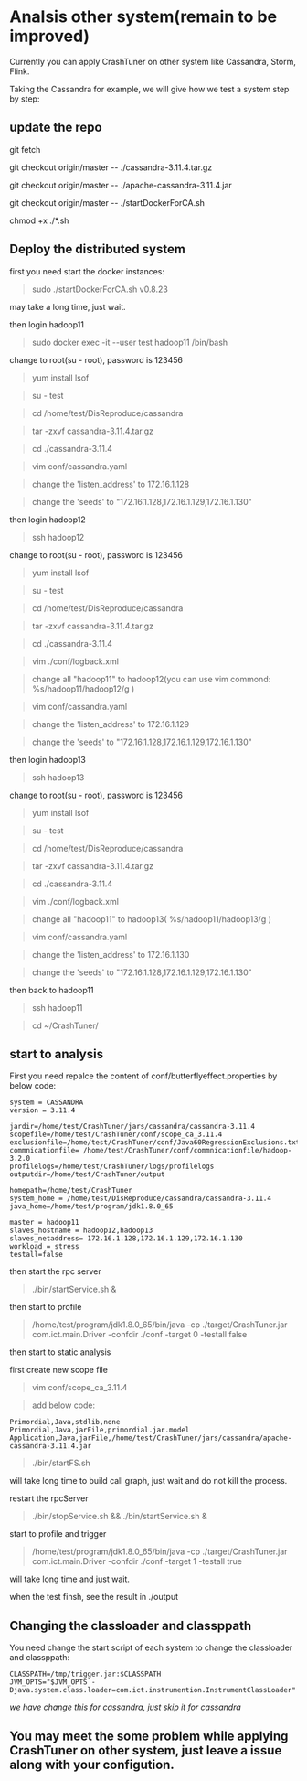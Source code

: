 # Analsis other system(remain to be improved)
Currently you can apply CrashTuner on other system like Cassandra, Storm, Flink.

Taking the Cassandra for example, we will give how we test a system step by step:


## update the repo

git fetch

git checkout origin/master -- ./cassandra-3.11.4.tar.gz

git checkout origin/master -- ./apache-cassandra-3.11.4.jar

git checkout origin/master -- ./startDockerForCA.sh

chmod +x ./*.sh

## Deploy the distributed system

first you need start the docker instances:

>sudo ./startDockerForCA.sh v0.8.23

may take a long time, just wait.

then login hadoop11

>sudo docker exec -it --user test hadoop11 /bin/bash

change to root(su - root), password is 123456

>yum install lsof

>su - test

>cd /home/test/DisReproduce/cassandra

>tar -zxvf cassandra-3.11.4.tar.gz

>cd ./cassandra-3.11.4

>vim conf/cassandra.yaml

>change the 'listen_address' to 172.16.1.128

>change the 'seeds' to "172.16.1.128,172.16.1.129,172.16.1.130"


then login hadoop12

>ssh hadoop12

change to root(su - root), password is 123456

>yum install lsof

>su - test

>cd /home/test/DisReproduce/cassandra

>tar -zxvf cassandra-3.11.4.tar.gz

>cd ./cassandra-3.11.4

>vim ./conf/logback.xml

>change all "hadoop11" to hadoop12(you can use vim commond: %s/hadoop11/hadoop12/g )

>vim conf/cassandra.yaml

>change the 'listen_address' to 172.16.1.129

>change the 'seeds' to "172.16.1.128,172.16.1.129,172.16.1.130"


then login hadoop13

>ssh hadoop13

change to root(su - root), password is 123456

>yum install lsof

>su - test

>cd /home/test/DisReproduce/cassandra

>tar -zxvf cassandra-3.11.4.tar.gz

>cd ./cassandra-3.11.4

>vim ./conf/logback.xml

>change all "hadoop11" to hadoop13( %s/hadoop11/hadoop13/g )

>vim conf/cassandra.yaml

>change the 'listen_address' to 172.16.1.130

>change the 'seeds' to "172.16.1.128,172.16.1.129,172.16.1.130"

then back to hadoop11

>ssh hadoop11

>cd ~/CrashTuner/

## start to analysis
First you need repalce the content of conf/butterflyeffect.properties by below code:
```
system = CASSANDRA
version = 3.11.4

jardir=/home/test/CrashTuner/jars/cassandra/cassandra-3.11.4
scopefile=/home/test/CrashTuner/conf/scope_ca_3.11.4
exclusionfile=/home/test/CrashTuner/conf/Java60RegressionExclusions.txt
commnicationfile= /home/test/CrashTuner/conf/commnicationfile/hadoop-3.2.0
profilelogs=/home/test/CrashTuner/logs/profilelogs
outputdir=/home/test/CrashTuner/output

homepath=/home/test/CrashTuner
system_home = /home/test/DisReproduce/cassandra/cassandra-3.11.4
java_home=/home/test/program/jdk1.8.0_65

master = hadoop11
slaves_hostname = hadoop12,hadoop13
slaves_netaddress= 172.16.1.128,172.16.1.129,172.16.1.130
workload = stress
testall=false
```
then start the rpc server

>./bin/startService.sh &

then start to profile

>/home/test/program/jdk1.8.0_65/bin/java -cp ./target/CrashTuner.jar com.ict.main.Driver -confdir ./conf -target 0 -testall false

then start to static analysis

first create new scope file
>vim conf/scope_ca_3.11.4

>add below code:

```
Primordial,Java,stdlib,none
Primordial,Java,jarFile,primordial.jar.model
Application,Java,jarFile,/home/test/CrashTuner/jars/cassandra/apache-cassandra-3.11.4.jar
```

>./bin/startFS.sh

will take long time to build call graph, just wait and do not kill the process.

restart the rpcServer

>./bin/stopService.sh && ./bin/startService.sh &


start to  profile and trigger

>/home/test/program/jdk1.8.0_65/bin/java -cp ./target/CrashTuner.jar com.ict.main.Driver -confdir ./conf -target 1 -testall true

will take long time and just wait.

when the test finsh, see the result in ./output

##  Changing the classloader and classppath

You need change the start script of each system to change the classloader and classppath:
```
CLASSPATH=/tmp/trigger.jar:$CLASSPATH
JVM_OPTS="$JVM_OPTS -Djava.system.class.loader=com.ict.instrumention.InstrumentClassLoader"
```
*we have change this for cassandra, just skip it for cassandra*
## You may meet the some problem while applying CrashTuner on other system, just leave a issue along with your configution.
